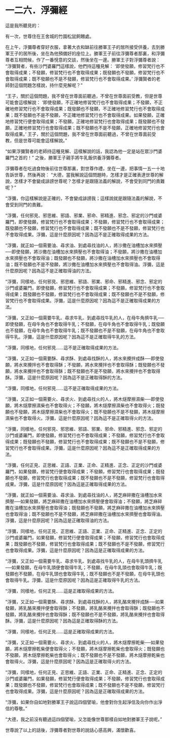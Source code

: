 # 一二六．浮彌經

這是我所聽見的：

有一次，世尊住在王舍城的竹園松鼠飼餵處。

在上午，浮彌尊者穿好衣服，拿著大衣和缽前往勝軍王子的居所接受供養，去到勝軍王子的居所後，坐在為他預備好的座位上。勝軍王子前往浮彌尊者那裏，和浮彌尊者互相問候，作了一番悅意的交談，然後坐在一邊。勝軍王子對浮彌尊者說： “浮彌賢者，有些沙門婆羅門這樣說，他們持這種見解： ‘即使發願，修習梵行也不會取得成果；不發願，修習梵行也不會取得成果；既發願也不發願，修習梵行也不會取得成果；既不發願也不是不發願，修習梵行也不會取得成果。’ 浮彌賢者的老師對這個問題怎樣說，持什麼見解呢？”

“王子，關於這個問題，我不曾在世尊面前聽過，不曾在世尊面前受教，但是世尊可能會這樣解說： ‘即使發願，不正確地修習梵行也不會取得成果；不發願，不正確地修習梵行也不會取得成果；既發願也不發願，不正確地修習梵行也不會取得成果；既不發願也不是不發願，不正確地修習梵行也不會取得成果。如果發願，正確地修習梵行便會取得成果；不發願，正確地修習梵行也會取得成果；既發願也不發願，正確地修習梵行也會取得成果；既不發願也不是不發願，正確地修習梵行也會取得成果。’ 王子，關於這個問題，我不曾在世尊面前聽過，不曾在世尊面前受教，但是世尊可能會這樣解說。”

“如果浮彌賢者的老師持這種見解、這樣解說的話，我認為他一定是站在眾沙門婆羅門之首的！” 之後，勝軍王子親手將牛乳飯供養浮彌尊者。

浮彌尊者在吃過食物後前往世尊那裏，對世尊作禮，坐在一邊，把事情一五一十地告訴世尊，然後再說： “大德，當我解說這個問題時，怎樣才是正確表達世尊的解說，怎樣才不會變成誹謗世尊呢？怎樣才是跟隨法義的解說，不會受到同門的責難呢？”

“浮彌，你這樣解說是正確的，不會變成誹謗我；這樣說就是跟隨法義的解說，不會受到同門的責難。

“浮彌，任何邪見、邪思維、邪語、邪業、邪命、邪精進、邪念、邪定的沙門或婆羅門，即使發願，修習梵行也不會取得成果；不發願，修習梵行也不會取得成果；既發願也不發願，修習梵行也不會取得成果；既不發願也不是不發願，修習梵行也不會取得成果。浮彌，這是什麼原因呢？因為這不是正確取得成果的方法。

“浮彌，就正如一個需要油、尋求油、到處尋找油的人，將沙撒在油槽加水來擠壓──即使發願，將沙撒在油槽加水來擠壓也不會取得油；不發願，將沙撒在油槽加水來擠壓也不會取得油；既發願也不發願，將沙撒在油槽加水來擠壓也不會取得油；既不發願也不是不發願，將沙撒在油槽加水來擠壓也不會取得油。浮彌，這是什麼原因呢？因為這不是正確取得油的方法。

“浮彌，同樣地，任何邪見、邪思維、邪語、邪業、邪命、邪精進、邪念、邪定的沙門或婆羅門，即使發願，修習梵行也不會取得成果；不發願，修習梵行也不會取得成果；既發願也不發願，修習梵行也不會取得成果；既不發願也不是不發願，修習梵行也不會取得成果。浮彌，這是什麼原因呢？因為這不是正確取得成果的方法。

“浮彌，又正如一個需要牛乳、尋求牛乳、到處尋找牛乳的人，在母牛角擠牛乳──即使發願，在母牛角也不會取得牛乳；不發願，在母牛角也不會取得牛乳；既發願也不發願，在母牛角也不會取得牛乳；既不發願也不是不發願，在母牛角也不會取得牛乳。浮彌，這是什麼原因呢？因為這不是正確取得牛乳的方法。

“浮彌，同樣地，任何邪見……這不是正確取得成果的方法。

“浮彌，又正如一個需要酥、尋求酥、到處尋找酥的人，將水來攪拌成酥──即使發願，將水來攪拌也不會取得酥；不發願，將水來攪拌也不會取得酥；既發願也不發願，將水來攪拌也不會取得酥；既不發願也不是不發願，將水來攪拌也不會取得酥。浮彌，這是什麼原因呢？因為這不是正確取得酥的方法。

“浮彌，同樣地，任何邪見……這不是正確取得成果的方法。

“浮彌，又正如一個需要火、尋求火、到處尋找火的人，將木燧摩擦濕柴──即使發願，將木燧摩擦濕柴也不會取得火；不發願，將木燧摩擦濕柴也不會取得火；既發願也不發願，將木燧摩擦濕柴也不會取得火；既不發願也不是不發願，將木燧摩擦濕柴也不會取得火。浮彌，這是什麼原因呢？因為這不是正確取得火的方法。

“浮彌，同樣地，任何邪見、邪思維、邪語、邪業、邪命、邪精進、邪念、邪定的沙門或婆羅門，即使發願，修習梵行也不會取得成果；不發願，修習梵行也不會取得成果；既發願也不發願，修習梵行也不會取得成果；既不發願也不是不發願，修習梵行也不會取得成果。浮彌，這是什麼原因呢？因為這不是正確取得成果的方法。

“浮彌，任何正見、正思維、正語、正業、正命、正精進、正念、正定的沙門或婆羅門，如果發願，修習梵行便會取得成果；不發願，修習梵行也會取得成果；既發願也不發願，修習梵行也會取得成果；既不發願也不是不發願，修習梵行也會取得成果。浮彌，這是什麼原因呢？因為這是正確取得成果的方法。

“浮彌，就正如一個需要油、尋求油、到處尋找油的人，將芝麻碎撒在油槽加水來擠壓──如果發願，將芝麻碎撒在油槽加水來擠壓便會取得油；不發願，將芝麻碎撒在油槽加水來擠壓也會取得油；既發願也不發願，將芝麻碎撒在油槽加水來擠壓也會取得油；既不發願也不是不發願，將芝麻碎撒在油槽加水來擠壓也會取得油。浮彌，這是什麼原因呢？因為這是正確取得油的方法。

“浮彌，同樣地，任何正見、正思維、正語、正業、正命、正精進、正念、正定的沙門或婆羅門，如果發願，修習梵行便會取得成果；不發願，修習梵行也會取得成果；既發願也不發願，修習梵行也會取得成果；既不發願也不是不發願，修習梵行也會取得成果。浮彌，這是什麼原因呢？因為這是正確取得成果的方法。

“浮彌，又正如一個需要牛乳、尋求牛乳、到處尋找牛乳的人，在母牛乳頭擠牛乳──如果發願，在母牛乳頭便會取得牛乳；不發願，在母牛乳頭也會取得牛乳；既發願也不發願，在母牛乳頭也會取得牛乳；既不發願也不是不發願，在母牛乳頭也會取得牛乳。浮彌，這是什麼原因呢？因為這是正確取得牛乳的方法。

“浮彌，同樣地，任何正見……這是正確取得成果的方法。

“浮彌，又正如一個需要酥、尋求酥、到處尋找酥的人，將乳酪來攪拌成酥──如果發願，將乳酪來攪拌便會取得酥；不發願，將乳酪來攪拌也會取得酥；既發願也不發願，將乳酪來攪拌也會取得酥；既不發願也不是不發願，將乳酪來攪拌也會取得酥。浮彌，這是什麼原因呢？因為這是正確取得酥的方法。

“浮彌，同樣地，任何正見……這是正確取得成果的方法。

“浮彌，又正如一個需要火、尋求火、到處尋找火的人，將木燧摩擦乾柴──如果發願，將木燧摩擦乾柴便會取得火；不發願，將木燧摩擦乾柴也會取得火；既發願也不發願，將木燧摩擦乾柴也會取得火；既不發願也不是不發願，將木燧摩擦乾柴也會取得火。浮彌，這是什麼原因呢？因為這是正確取得火的方法。

“浮彌，同樣地，任何正見、正思維、正語、正業、正命、正精進、正念、正定的沙門或婆羅門，如果發願，修習梵行便會取得成果；不發願，修習梵行也會取得成果；既發願也不發願，修習梵行也會取得成果；既不發願也不是不發願，修習梵行也會取得成果。浮彌，這是什麼原因呢？因為這是正確取得成果的方法。

“浮彌，如果你自如地對勝軍王子說這四個譬喻，他會對你生起淨信及向你作出淨信的尊敬。”

“大德，我之前沒有聽過這四個譬喻，又怎能像世尊那樣自如地對勝軍王子說呢。”

世尊說了以上的話後，浮彌尊者對世尊的說話心感高興，滿懷歡喜。 

